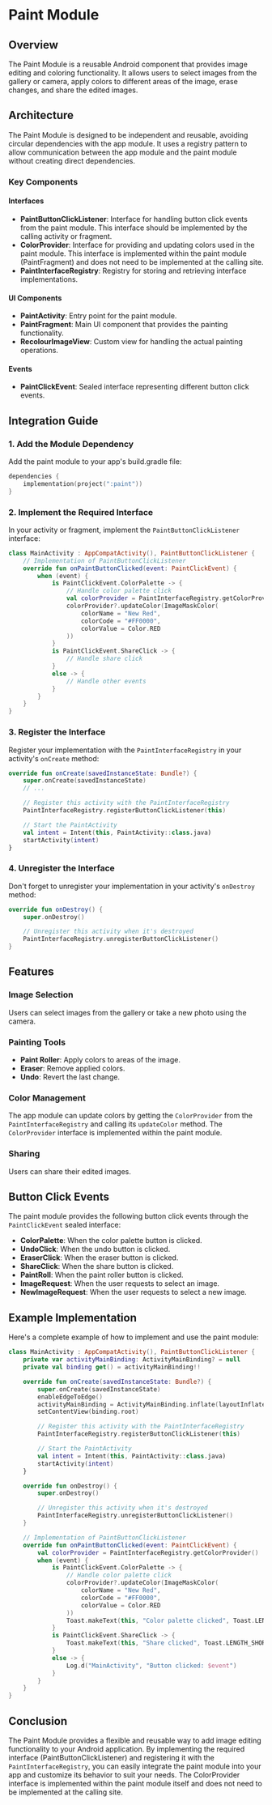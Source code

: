 # Paint Module

## Overview
The Paint Module is a reusable Android component that provides image editing and coloring functionality. It allows users to select images from the gallery or camera, apply colors to different areas of the image, erase changes, and share the edited images.

## Architecture
The Paint Module is designed to be independent and reusable, avoiding circular dependencies with the app module. It uses a registry pattern to allow communication between the app module and the paint module without creating direct dependencies.

### Key Components

#### Interfaces
- **PaintButtonClickListener**: Interface for handling button click events from the paint module. This interface should be implemented by the calling activity or fragment.
- **ColorProvider**: Interface for providing and updating colors used in the paint module. This interface is implemented within the paint module (PaintFragment) and does not need to be implemented at the calling site.
- **PaintInterfaceRegistry**: Registry for storing and retrieving interface implementations.

#### UI Components
- **PaintActivity**: Entry point for the paint module.
- **PaintFragment**: Main UI component that provides the painting functionality.
- **RecolourImageView**: Custom view for handling the actual painting operations.

#### Events
- **PaintClickEvent**: Sealed interface representing different button click events.

## Integration Guide

### 1. Add the Module Dependency
Add the paint module to your app's build.gradle file:

```kotlin
dependencies {
    implementation(project(":paint"))
}
```

### 2. Implement the Required Interface
In your activity or fragment, implement the `PaintButtonClickListener` interface:

```kotlin
class MainActivity : AppCompatActivity(), PaintButtonClickListener {
    // Implementation of PaintButtonClickListener
    override fun onPaintButtonClicked(event: PaintClickEvent) {
        when (event) {
            is PaintClickEvent.ColorPalette -> {
                // Handle color palette click
                val colorProvider = PaintInterfaceRegistry.getColorProvider()
                colorProvider?.updateColor(ImageMaskColor(
                    colorName = "New Red",
                    colorCode = "#FF0000",
                    colorValue = Color.RED
                ))
            }
            is PaintClickEvent.ShareClick -> {
                // Handle share click
            }
            else -> {
                // Handle other events
            }
        }
    }
}
```

### 3. Register the Interface
Register your implementation with the `PaintInterfaceRegistry` in your activity's `onCreate` method:

```kotlin
override fun onCreate(savedInstanceState: Bundle?) {
    super.onCreate(savedInstanceState)
    // ...

    // Register this activity with the PaintInterfaceRegistry
    PaintInterfaceRegistry.registerButtonClickListener(this)

    // Start the PaintActivity
    val intent = Intent(this, PaintActivity::class.java)
    startActivity(intent)
}
```

### 4. Unregister the Interface
Don't forget to unregister your implementation in your activity's `onDestroy` method:

```kotlin
override fun onDestroy() {
    super.onDestroy()

    // Unregister this activity when it's destroyed
    PaintInterfaceRegistry.unregisterButtonClickListener()
}
```

## Features

### Image Selection
Users can select images from the gallery or take a new photo using the camera.

### Painting Tools
- **Paint Roller**: Apply colors to areas of the image.
- **Eraser**: Remove applied colors.
- **Undo**: Revert the last change.

### Color Management
The app module can update colors by getting the `ColorProvider` from the `PaintInterfaceRegistry` and calling its `updateColor` method. The `ColorProvider` interface is implemented within the paint module.

### Sharing
Users can share their edited images.

## Button Click Events
The paint module provides the following button click events through the `PaintClickEvent` sealed interface:

- **ColorPalette**: When the color palette button is clicked.
- **UndoClick**: When the undo button is clicked.
- **EraserClick**: When the eraser button is clicked.
- **ShareClick**: When the share button is clicked.
- **PaintRoll**: When the paint roller button is clicked.
- **ImageRequest**: When the user requests to select an image.
- **NewImageRequest**: When the user requests to select a new image.

## Example Implementation
Here's a complete example of how to implement and use the paint module:

```kotlin
class MainActivity : AppCompatActivity(), PaintButtonClickListener {
    private var activityMainBinding: ActivityMainBinding? = null
    private val binding get() = activityMainBinding!!

    override fun onCreate(savedInstanceState: Bundle?) {
        super.onCreate(savedInstanceState)
        enableEdgeToEdge()
        activityMainBinding = ActivityMainBinding.inflate(layoutInflater)
        setContentView(binding.root)

        // Register this activity with the PaintInterfaceRegistry
        PaintInterfaceRegistry.registerButtonClickListener(this)

        // Start the PaintActivity
        val intent = Intent(this, PaintActivity::class.java)
        startActivity(intent)
    }

    override fun onDestroy() {
        super.onDestroy()

        // Unregister this activity when it's destroyed
        PaintInterfaceRegistry.unregisterButtonClickListener()
    }

    // Implementation of PaintButtonClickListener
    override fun onPaintButtonClicked(event: PaintClickEvent) {
        val colorProvider = PaintInterfaceRegistry.getColorProvider()
        when (event) {
            is PaintClickEvent.ColorPalette -> {
                // Handle color palette click
                colorProvider?.updateColor(ImageMaskColor(
                    colorName = "New Red",
                    colorCode = "#FF0000",
                    colorValue = Color.RED
                ))
                Toast.makeText(this, "Color palette clicked", Toast.LENGTH_SHORT).show()
            }
            is PaintClickEvent.ShareClick -> {
                Toast.makeText(this, "Share clicked", Toast.LENGTH_SHORT).show()
            }
            else -> {
                Log.d("MainActivity", "Button clicked: $event")
            }
        }
    }
}
```

## Conclusion
The Paint Module provides a flexible and reusable way to add image editing functionality to your Android application. By implementing the required interface (PaintButtonClickListener) and registering it with the `PaintInterfaceRegistry`, you can easily integrate the paint module into your app and customize its behavior to suit your needs. The ColorProvider interface is implemented within the paint module itself and does not need to be implemented at the calling site.
